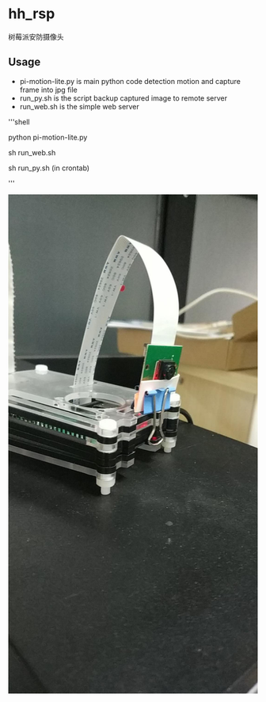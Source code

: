 # hh_rsp
树莓派安防摄像头

## Usage
- pi-motion-lite.py is main python code detection motion and capture frame into jpg file
- run_py.sh is the script backup captured image to remote server
- run_web.sh  is the simple web server

'''shell

python pi-motion-lite.py

sh run_web.sh

sh run_py.sh (in crontab)

'''



![效果图](./image/rsp.jpg)
